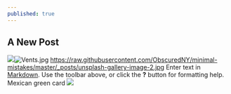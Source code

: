 ```yaml
---
published: true
---
```

## A New Post
![]({{site.baseurl}}/_posts/Vents.jpg)![Vents.jpg]({{site.baseurl}}/_posts/Vents.jpg)
https://raw.githubusercontent.com/ObscuredNY/minimal-mistakes/master/_posts/unsplash-gallery-image-2.jpg
Enter text in [Markdown](http://daringfireball.net/projects/markdown/). Use the toolbar above, or click the **?** button for formatting help.
Mexican green card
![]({{site.baseurl}}/_posts/URBEX%20pic_41.jpg)

